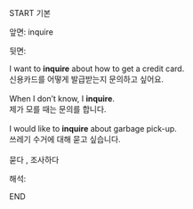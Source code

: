 START
기본

앞면:
inquire


뒷면:
<div>I want to <strong>inquire</strong> about how to get a credit card. </div><div><div>신용카드를 어떻게 발급받는지 문의하고 싶어요.</div></div><div><br></div><div><div>When I don’t know, I <strong>inquire</strong>. </div><div><div>제가 모를 때는 문의를 합니다.</div></div></div><div><br></div><div><div>I would like to <strong>inquire</strong> about garbage pick-up. </div><div><div>쓰레기 수거에 대해 묻고 싶습니다.</div></div></div><div><br></div><div>묻다 , 조사하다</div>


해석:

END